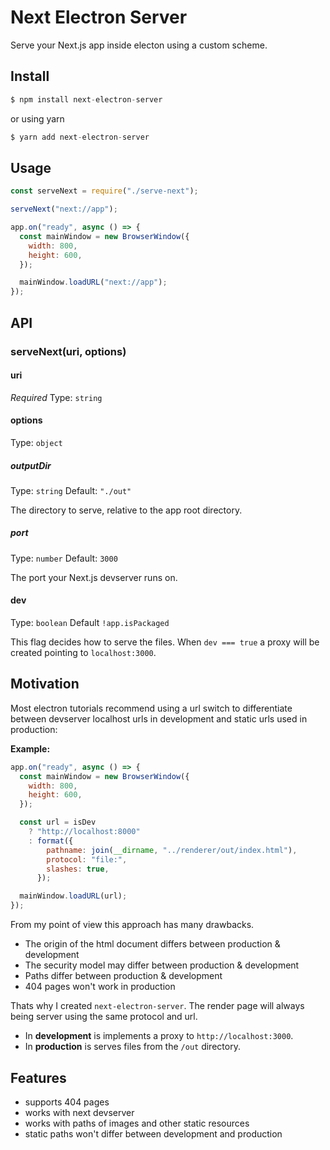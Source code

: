 # Next Electron Server

Serve your Next.js app inside electon using a custom scheme.

## Install

```js
$ npm install next-electron-server
```

or using yarn

```js
$ yarn add next-electron-server
```

## Usage

```js
const serveNext = require("./serve-next");

serveNext("next://app");

app.on("ready", async () => {
  const mainWindow = new BrowserWindow({
    width: 800,
    height: 600,
  });

  mainWindow.loadURL("next://app");
});
```

## API

### serveNext(uri, options)

#### uri

_Required_
Type: `string`

#### options

Type: `object`

##### outputDir

Type: `string`
Default: `"./out"`

The directory to serve, relative to the app root directory.

##### port

Type: `number`
Default: `3000`

The port your Next.js devserver runs on.

#### dev

Type: `boolean`
Default `!app.isPackaged`

This flag decides how to serve the files. When `dev === true` a proxy will be created pointing to `localhost:3000`.

## Motivation

Most electron tutorials recommend using a url switch to differentiate between devserver localhost urls in development and static urls used in production:

**Example:**

```js
app.on("ready", async () => {
  const mainWindow = new BrowserWindow({
    width: 800,
    height: 600,
  });

  const url = isDev
    ? "http://localhost:8000"
    : format({
        pathname: join(__dirname, "../renderer/out/index.html"),
        protocol: "file:",
        slashes: true,
      });

  mainWindow.loadURL(url);
});
```

From my point of view this approach has many drawbacks.

- The origin of the html document differs between production & development
- The security model may differ between production & development
- Paths differ between production & development
- 404 pages won't work in production

Thats why I created `next-electron-server`.
The render page will always being server using the same protocol and url.

- In **development** is implements a proxy to `http://localhost:3000`.
- In **production** is serves files from the `/out` directory.

## Features

- supports 404 pages
- works with next devserver
- works with paths of images and other static resources
- static paths won't differ between development and production
